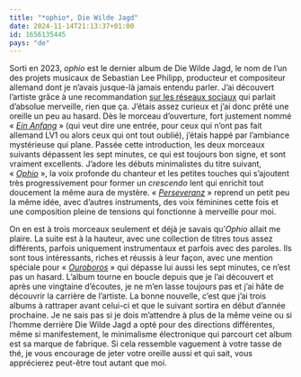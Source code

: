 ```yaml
---
title: "*ophio*, Die Wilde Jagd"
date: 2024-11-14T21:13:37+01:00
id: 1656135445 
pays: "de"
---
```


Sorti en 2023, *ophio* est le dernier album de Die Wilde Jagd, le nom de l’un des projets musicaux de  Sebastian Lee Philipp, producteur et compositeur allemand dont je n’avais jusque-là jamais entendu parler. J’ai découvert l’artiste grâce à une recommandation [sur les réseaux sociaux](https://piaille.fr/@Lambdachro/113294813069759122) qui parlait d’absolue merveille, rien que ça. J’étais assez curieux et j’ai donc prêté une oreille un peu au hasard. Dès le morceau d’ouverture, fort justement nommé « [*Ein Anfang*](https://www.youtube.com/watch?v=ZJ124Jn5bSQ) » (qui veut dire une entrée, pour ceux qui n’ont pas fait allemand LV1 ou alors ceux qui ont tout oublié), j’étais happé par l’ambiance mystérieuse qui plane. Passée cette introduction, les deux morceaux suivants dépassent les sept minutes, ce qui est toujours bon signe, et sont vraiment excellents. J’adore les débuts minimalistes du titre suivant, « [*Ophio*](https://www.youtube.com/watch?v=AHQcfYESihc) », la voix profonde du chanteur et les petites touches qui s’ajoutent très progressivement pour former un *crescendo* lent qui enrichit tout doucement la même aura de mystère. « [*Perseveranz*](https://www.youtube.com/watch?v=af1PoiqgUvo) » reprend un petit peu la même idée, avec d’autres instruments, des voix féminines cette fois et une composition pleine de tensions qui fonctionne à merveille pour moi. 

On en est à trois morceaux seulement et déjà je savais qu’*Ophio* allait me plaire. La suite est à la hauteur, avec une collection de titres tous assez différents, parfois uniquement instrumentaux et parfois avec des paroles. Ils sont tous intéressants, riches et réussis à leur façon, avec une mention spéciale pour « [*Ouroboros*](https://www.youtube.com/watch?v=20A2PSQ-Gwg) » qui dépasse lui aussi les sept minutes, ce n’est pas un hasard. L’album tourne en boucle depuis que je l’ai découvert et après une vingtaine d’écoutes, je ne m’en lasse toujours pas et j’ai hâte de découvrir la carrière de l’artiste. La bonne nouvelle, c’est que j’ai trois albums à rattraper avant celui-ci et que le suivant sortira en début d’année prochaine. Je ne sais pas si je dois m’attendre à plus de la même veine ou si l’homme derrière Die Wilde Jagd a opté pour des directions différentes, même si manifestement, le minimalisme électronique qui parcourt cet album est sa marque de fabrique. Si cela ressemble vaguement à votre tasse de thé, je vous encourage de jeter votre oreille aussi et qui sait, vous apprécierez peut-être tout autant que moi. 
